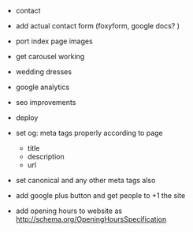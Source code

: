 - contact

- add actual contact form (foxyform, google docs?   )
- port index page images
- get carousel working
- wedding dresses
- google analytics
- seo improvements
- deploy

- set og: meta tags properly according to page
  - title
  - description
  - url
- set canonical and any other meta tags also
- add google plus button and get people to +1 the site
- add opening hours to website as http://schema.org/OpeningHoursSpecification